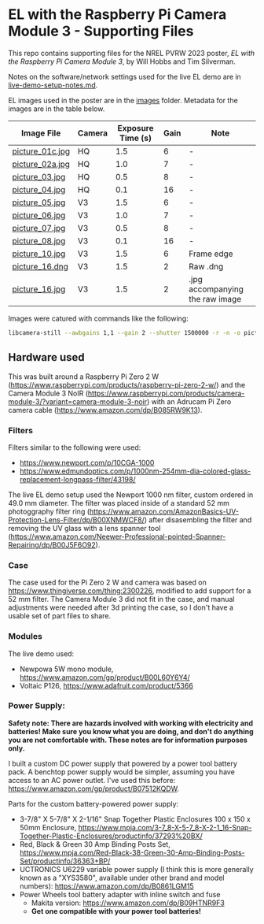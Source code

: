 # EL with the Raspberry Pi Camera Module 3 - Supporting Files

This repo contains supporting files for the NREL PVRW 2023 poster, _EL with the Raspberry Pi Camera Module 3_, by Will Hobbs and Tim Silverman. 

Notes on the software/network settings used for the live EL demo are in [live-demo-setup-notes.md](live-demo-setup-notes.md).

EL images used in the poster are in the [images](images) folder. Metadata for the images are in the table below.



| Image File | Camera | Exposure Time (s) | Gain | Note |
| --- | --- | --- | --- | --- |
| [picture_01c.jpg](images/picture_01c.jpg) | HQ | 1.5 | 6 | - |
| [picture_02a.jpg](images/picture_02a.jpg) | HQ | 1.0 | 7 | - |
| [picture_03.jpg](images/picture_03.jpg) | HQ | 0.5 | 8 | - |
| [picture_04.jpg](images/picture_04.jpg) | HQ | 0.1 | 16 | - |
| [picture_05.jpg](images/picture_05.jpg) | V3 | 1.5 | 6 | - |
| [picture_06.jpg](images/picture_06.jpg) | V3 | 1.0 | 7 | - |
| [picture_07.jpg](images/picture_07.jpg) | V3 | 0.5 | 8 | - |
| [picture_08.jpg](images/picture_08.jpg) | V3 | 0.1 | 16 | - |
| [picture_10.jpg](images/picture_10.jpg) | V3 | 1.5 | 6 | Frame edge |
| [picture_16.dng](images/picture_16.dng) | V3 | 1.5 | 2 | Raw .dng |
| [picture_16.jpg](images/picture_16.jpg) | V3 | 1.5 | 2 | .jpg accompanying the raw image |

Images were catured with commands like the following:

```bash
libcamera-still --awbgains 1,1 --gain 2 --shutter 1500000 -r -n -o picture_16.jpg
```

## Hardware used
This was built around a Raspberry Pi Zero 2 W (https://www.raspberrypi.com/products/raspberry-pi-zero-2-w/) and the Camera Module 3 NoIR (https://www.raspberrypi.com/products/camera-module-3/?variant=camera-module-3-noir) with an Adrucam Pi Zero camera cable (https://www.amazon.com/dp/B085RW9K13). 

### Filters
Filters similar to the following were used:
- https://www.newport.com/p/10CGA-1000 
- https://www.edmundoptics.com/p/1000nm-254mm-dia-colored-glass-replacement-longpass-filter/43198/

The live EL demo setup used the Newport 1000 nm filter, custom ordered in 49.0 mm diameter. The filter was placed inside of a standard 52 mm photoggraphy filter ring (https://www.amazon.com/AmazonBasics-UV-Protection-Lens-Filter/dp/B00XNMWCF8/) after disasembling the filter and removing the UV glass with a lens spanner tool (https://www.amazon.com/Neewer-Professional-pointed-Spanner-Repairing/dp/B00J5F6O92). 

### Case
The case used for the Pi Zero 2 W and camera was based on https://www.thingiverse.com/thing:2300226, modified to add support for a 52 mm filter. The Camera Module 3 did not fit in the case, and manual adjustments were needed after 3d printing the case, so I don't have a usable set of part files to share. 

### Modules
The live demo used:
- Newpowa 5W mono module, https://www.amazon.com/gp/product/B00L60Y6Y4/
- Voltaic P126, https://www.adafruit.com/product/5366

### Power Supply:

**Safety note: There are hazards involved with working with electricity and batteries! Make sure you know what you are doing, and don't do anything you are not comfortable with. These notes are for information purposes only.**

I built a custom DC power supply that powered by a power tool battery pack. A benchtop power supply would be simpler, assuming you have access to an AC power outlet. I've used this before: https://www.amazon.com/gp/product/B07512KQDW.

Parts for the custom battery-powered power supply:
- 3-7/8" X 5-7/8" X 2-1/16" Snap Together Plastic Enclosures 100 x 150 x 50mm Enclosure, https://www.mpja.com/3-7_8-X-5-7_8-X-2-1_16-Snap-Together-Plastic-Enclosures/productinfo/37293%20BX/
- Red, Black & Green 30 Amp Binding Posts Set, https://www.mpja.com/Red-Black-38-Green-30-Amp-Binding-Posts-Set/productinfo/36363+BP/
- UCTRONICS U6229 variable power supply (I think this is more generally known as a "XYS3580", available under other brand and model numbers): https://www.amazon.com/dp/B0861LGM15
- Power Wheels tool battery adapter with inline switch and fuse
  - Makita version: https://www.amazon.com/dp/B09HTNR9F3
  - **Get one compatible with your power tool batteries!**

